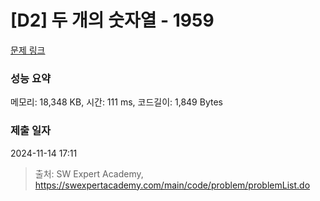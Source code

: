 # [D2] 두 개의 숫자열 - 1959 

[문제 링크](https://swexpertacademy.com/main/code/problem/problemDetail.do?contestProbId=AV5PpoFaAS4DFAUq) 

### 성능 요약

메모리: 18,348 KB, 시간: 111 ms, 코드길이: 1,849 Bytes

### 제출 일자

2024-11-14 17:11



> 출처: SW Expert Academy, https://swexpertacademy.com/main/code/problem/problemList.do